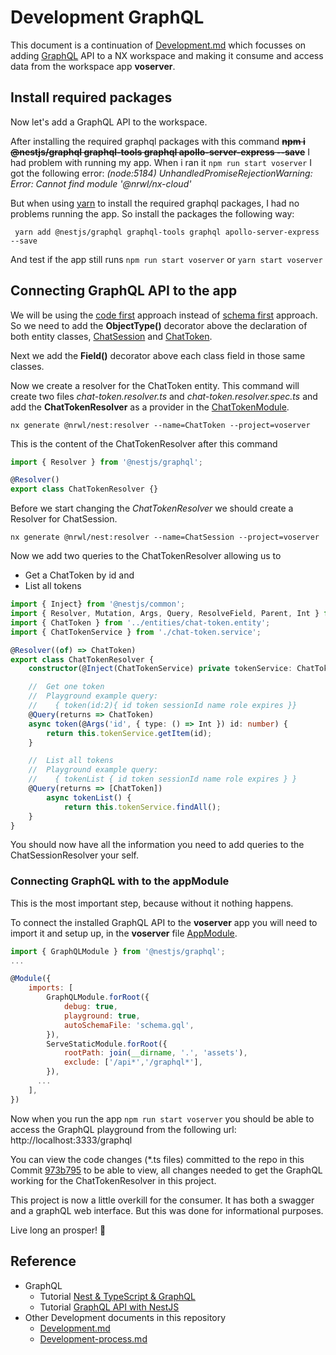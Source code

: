 # Development GraphQL
This document is a continuation of [Development.md] which focusses on adding 
[GraphQL] API to a NX workspace and making it consume and access data from the
workspace app **voserver**.

## Install required packages

Now let's add a GraphQL API to the workspace.

After installing the required graphql packages with this command
**~~npm i @nestjs/graphql graphql-tools graphql apollo-server-express --save~~**
I had problem with running my app.  When i ran it `npm run start voserver` 
I got the following error:
  *(node:5184) UnhandledPromiseRejectionWarning: Error: Cannot find module '@nrwl/nx-cloud'*

But when using [yarn] to install the required graphql packages, I had no 
problems running the app. So install the packages the following way:

```shell
 yarn add @nestjs/graphql graphql-tools graphql apollo-server-express --save
```
And test if the app still runs `npm run start voserver` or `yarn start voserver`

## Connecting GraphQL API to the app
We will be using the [code first] approach instead of [schema first] approach.
So we need to add the **ObjectType()** decorator above the declaration of 
both entity classes, [ChatSession] and [ChatToken].  

Next we add the **Field()** decorator above each class field in those same classes.

Now we create a resolver for the ChatToken entity.  This command will create 
two files *chat-token.resolver.ts* and *chat-token.resolver.spec.ts* and 
add the **ChatTokenResolver** as a provider in the [ChatTokenModule].
```
nx generate @nrwl/nest:resolver --name=ChatToken --project=voserver
```
This is the content of the ChatTokenResolver after this command
```js
import { Resolver } from '@nestjs/graphql';

@Resolver()
export class ChatTokenResolver {}
```
Before we start changing the *ChatTokenResolver* we should create a Resolver for 
ChatSession.
```
nx generate @nrwl/nest:resolver --name=ChatSession --project=voserver
```

Now we add two queries to the ChatTokenResolver allowing us to 
 - Get a ChatToken by id and
 - List all tokens
```ts
import { Inject} from '@nestjs/common';
import { Resolver, Mutation, Args, Query, ResolveField, Parent, Int } from '@nestjs/graphql';
import { ChatToken } from '../entities/chat-token.entity';
import { ChatTokenService } from './chat-token.service';

@Resolver((of) => ChatToken)
export class ChatTokenResolver {
    constructor(@Inject(ChatTokenService) private tokenService: ChatTokenService) {}

    //  Get one token
    //  Playground example query: 
    //    { token(id:2){ id token sessionId name role expires }}
    @Query(returns => ChatToken)
    async token(@Args('id', { type: () => Int }) id: number) {
        return this.tokenService.getItem(id);
    }

    //  List all tokens
    //  Playground example query: 
    //    { tokenList { id token sessionId name role expires } }
    @Query(returns => [ChatToken])
        async tokenList() {
            return this.tokenService.findAll();
    }
}
```
You should now have all the information you need to add queries to the 
ChatSessionResolver your self.

### Connecting GraphQL with to the appModule
This is the most important step, because without it nothing happens.  

To connect the installed GraphQL API to the **voserver** app you will need to 
import it and setup up, in the **voserver** file [AppModule].
```js
import { GraphQLModule } from '@nestjs/graphql';
...

@Module({
    imports: [
        GraphQLModule.forRoot({
            debug: true,
            playground: true,
            autoSchemaFile: 'schema.gql',
        }),
        ServeStaticModule.forRoot({
            rootPath: join(__dirname, '.', 'assets'),
            exclude: ['/api*','/graphql*'],
        }),
      ...
    ],
})
```
Now when you run the app `npm run start voserver` you should be able to access
the GraphQL playground from the following url: http://localhost:3333/graphql

You can view the code changes (*.ts files) committed to the repo in this Commit 
[973b795] to be able to view, all changes needed to get the GraphQL working for
the ChatTokenResolver in this project.

This project is now a little overkill for the consumer.  It has both a swagger
and a graphQL web interface.  But this was done for informational purposes. 

Live long an prosper! :eyes:

## Reference
 - GraphQL
     - Tutorial [Nest & TypeScript & GraphQL] 
    - Tutorial [GraphQL API with NestJS] 
 - Other Development documents in this repository
   - [Development.md]
   - [Development-process.md]

[Development.md]:Development.md
[Development-process.md]:Development-process.md
[GraphQL]:https://graphql.org/
[Nest & TypeScript & GraphQL]:https://docs.nestjs.com/graphql/quick-start
[GraphQL API with NestJS]:https://blog.logrocket.com/how-to-build-a-graphql-api-with-nestjs/
[code first]:https://docs.nestjs.com/graphql/quick-start#code-first
[schema first]:https://docs.nestjs.com/graphql/quick-start#schema-first
[ChatSession]:apps/voserver/src/entities/chat-session.entity.ts
[ChatToken]:apps/voserver/src/entities/chat-token.entity.ts
[ChatTokenModule]:apps/voserver/src/chat-token/chat-token.module.ts
[yarn]:https://yarnpkg.com/
[AppModule]:apps/voserver/src/app/app.module.ts
[973b795]:https://github.com/guttih/vochat/commit/973b7958765b1954b5af4ba32d30d55c8851280f